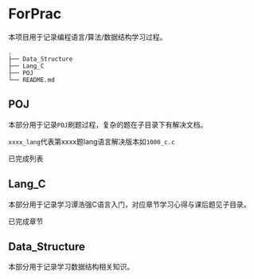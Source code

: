 # ForPrac

本项目用于记录编程语言/算法/数据结构学习过程。

```
.
├── Data_Structure
├── Lang_C
├── POJ
└── README.md
```

## POJ

本部分用于记录`POJ`刷题过程，复杂的题在子目录下有解决文档。

`xxxx_lang`代表第xxxx题lang语言解决版本如`1000_c.c`

已完成列表

## Lang_C

本部分用于记录学习谭浩强C语言入门，对应章节学习心得与课后题见子目录。

已完成章节



## Data_Structure

本部分用于记录学习数据结构相关知识。